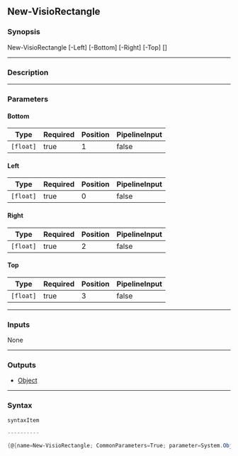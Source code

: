New-VisioRectangle
------------------

### Synopsis

New-VisioRectangle [-Left] <float> [-Bottom] <float> [-Right] <float> [-Top] <float> [<CommonParameters>]

---

### Description

---

### Parameters
#### **Bottom**

|Type     |Required|Position|PipelineInput|
|---------|--------|--------|-------------|
|`[float]`|true    |1       |false        |

#### **Left**

|Type     |Required|Position|PipelineInput|
|---------|--------|--------|-------------|
|`[float]`|true    |0       |false        |

#### **Right**

|Type     |Required|Position|PipelineInput|
|---------|--------|--------|-------------|
|`[float]`|true    |2       |false        |

#### **Top**

|Type     |Required|Position|PipelineInput|
|---------|--------|--------|-------------|
|`[float]`|true    |3       |false        |

---

### Inputs
None

---

### Outputs
* [Object](https://learn.microsoft.com/en-us/dotnet/api/System.Object)

---

### Syntax
```PowerShell
syntaxItem
```
```PowerShell
----------
```
```PowerShell
{@{name=New-VisioRectangle; CommonParameters=True; parameter=System.Object[]}}
```
